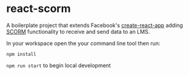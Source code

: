 # react-scorm

A boilerplate project that extends Facebook's [create-react-app](https://github.com/facebook/create-react-app) adding [SCORM](https://scorm.com/scorm-explained/) functionality to receive and send data to an LMS.

In your workspace open the your command line tool then run:

`npm install`

`npm run start` to begin local development
